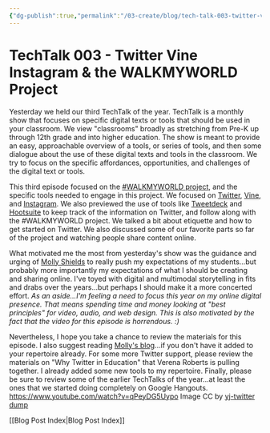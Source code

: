 ```yaml
---
{"dg-publish":true,"permalink":"/03-create/blog/tech-talk-003-twitter-vine-instagram-and-the-walkmyworld-project/","title":"TechTalk 003 - Twitter, Vine, Instagram, & the #WALKMYWORLD Project","tags":["instagram","techtalk","twitter","vine","walkmyworld"]}
---
```


# TechTalk 003 - Twitter Vine Instagram & the WALKMYWORLD Project

Yesterday we held our third TechTalk of the year. TechTalk is a monthly show that focuses on specific digital texts or tools that should be used in your classroom. We view "classrooms" broadly as stretching from Pre-K up through 12th grade and into higher education. The show is meant to provide an easy, approachable overview of a tools, or series of tools, and then some dialogue about the use of these digital texts and tools in the classroom. We try to focus on the specific affordances, opportunities, and challenges of the digital text or tools.

This third episode focused on the [#WALKMYWORLD project](http://wiobyrne.com/tag/walkmyworld/), and the specific tools needed to engage in this project. We focused on [Twitter](https://twitter.com/), [Vine](https://vine.co/), and [Instagram](http://instagram.com/). We also previewed the use of tools like [Tweetdeck](https://about.twitter.com/products/tweetdeck) and [Hootsuite](https://hootsuite.com/) to keep track of the information on Twitter, and follow along with the #WALKMYWORLD project. We talked a bit about etiquette and how to get started on Twitter. We also discussed some of our favorite parts so far of the project and watching people share content online.

What motivated me the most from yesterday's show was the guidance and urging of [Molly Shields](https://twitter.com/ShieldsMolly) to really push my expectations of my students...but probably more importantly my expectations of what I should be creating and sharing online. I've toyed with digital and multimodal storytelling in fits and drabs over the years...but perhaps I should make it a more concerted effort. _As an aside...I'm feeling a need to focus this year on my online digital presence. That means spending time and money looking at "best principles" for video, audio, and web design. This is also motivated by the fact that the video for this episode is horrendous. :)_

Nevertheless, I hope you take a chance to review the materials for this episode. I also suggest reading [Molly's blog](http://technoliteracy.org/)...if you don't have it added to your repertoire already. For some more Twitter support, please review the materials on "Why Twitter in Education" that Verena Roberts is pulling together. I already added some new tools to my repertoire. Finally, please be sure to review some of the earlier TechTalks of the year...at least the ones that we started doing completely on Google Hangouts. https://www.youtube.com/watch?v=qPeyDG5Uypo Image CC by [yj-twitter dump](http://www.deviantart.com/art/yj-twitter-dump-202273264)

[[Blog Post Index\|Blog Post Index]]